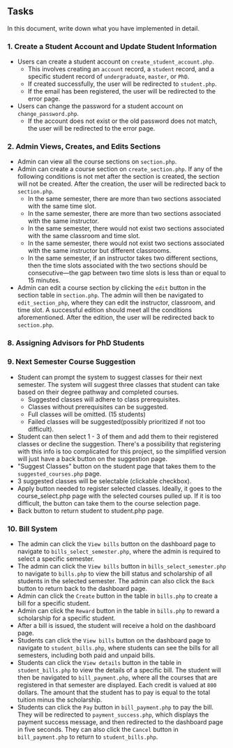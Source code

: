 ## Tasks

In this document, write down what you have implemented in detail.

### 1. Create a Student Account and Update Student Information

- Users can create a student account on `create_student_account.php`.
    - This involves creating an `account` record, a `student` record, and a specific student record of `undergraduate`, `master`, or `PhD`.
    - If created successfully, the user will be redirected to `student.php`.
    - If the email has been registered, the user will be redirected to the error page.
- Users can change the password for a student account on `change_password.php`.
    - If the account does not exist or the old password does not match, the user will be redirected to the error page.


### 2. Admin Views, Creates, and Edits Sections

- Admin can view all the course sections on `section.php`.
- Admin can create a course section on `create_section.php`. If any of the following conditions is not met after the section is created, the section will not be created. After the creation, the user will be redirected back to `section.php`.
  - In the same semester, there are more than two sections associated with the same time slot.
  - In the same semester, there are more than two sections associated with the same instructor.
  - In the same semester, there would not exist two sections associated with the same classroom and time slot.
  - In the same semester, there would not exist two sections associated with the same instructor but different classrooms.
  - In the same semester, if an instructor takes two different sections, then the time slots associated with the two sections should be consecutive—the gap between two time slots is less than or equal to 15 minutes.
- Admin can edit a course section by clicking the `edit` button in the section table in `section.php`. The admin will then be navigated to `edit_section_php`, where they can edit the instructor, classroom, and time slot. A successful edition should meet all the conditions aforementioned. After the edition, the user will be redirected back to `section.php`.


### 8. Assigning Advisors for PhD Students


### 9. Next Semester Course Suggestion 
- Student can prompt the system to suggest classes for their next semester. The system will suggest three classes that student can take based on their degree pathway and completed courses.
  - Suggested classes will adhere to class prerequisites.
  - Classes without prerequisites can be suggested.
  - Full classes will be omitted. (15 students)
  - Failed classes will be suggested(possibly prioritized if not too difficult).
- Student can then select 1 - 3 of them and add them to their registered classes or decline the suggestion. There's a possibility that registering with this info is too complicated for this project, so the simplified version will just have a back button on the suggestion page.
 - "Suggest Classes" button on the student page that takes them to the `suggested_courses.php` page.
 - 3 suggested classes will be selectable (clickable checkbox).
 - Apply button needed to register selected classes. Ideally, it goes to the course_select.php  page with the selected courses pulled up. If it is too difficult, the button can take them to the course selection page. 
 - Back button to return student to student.php page.


### 10. Bill System

- The admin can click the `View bills` button on the dashboard page to navigate to `bills_select_semester.php`, where the admin is required to select a specific semester.
- The admin can click the `View bills` button in `bills_select_semester.php` to navigate to `bills.php` to view the bill status and scholarship of all students in the selected semester. The admin can also click the `Back` button to return back to the dashboard page.
- Admin can click the `Create` button in the table in `bills.php` to create a bill for a specific student.
- Admin can click the `Reward` button in the table in `bills.php` to reward a scholarship for a specific student.
- After a bill is issued, the student will receive a hold on the dashboard page.
- Students can click the `View bills` button on the dashboard page to navigate to `student_bills.php`, where students can see the bills for all semesters, including both paid and unpaid bills.
- Students can click the `View details` button in the table in `student_bills.php` to view the details of a specific bill. The student will then be navigated to `bill_payment.php`, where all the courses that are registered in that semester are displayed. Each credit is valued at `800` dollars. The amount that the student has to pay is equal to the total tuition minus the scholarship.
- Students can click the `Pay` button in `bill_payment.php` to pay the bill. They will be redirected to `payment_success.php`, which displays the payment success message, and then redirected to the dashboard page in five seconds. They can also click the `Cancel` button in `bill_payment.php` to return to `student_bills.php`.